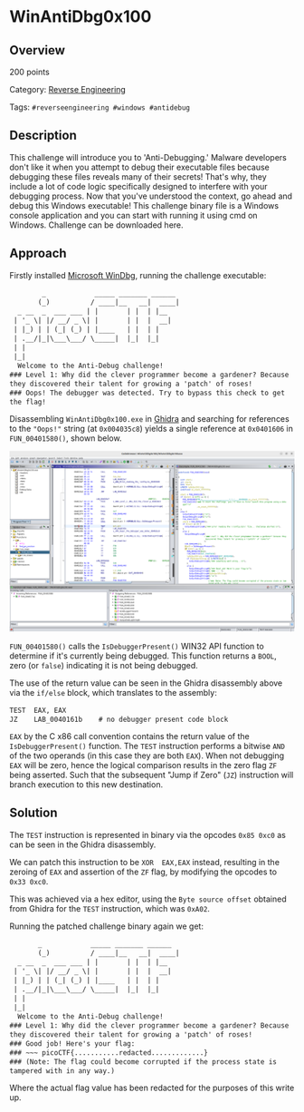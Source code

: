 # WinAntiDbg0x100 #
 
## Overview ##

200 points

Category: [Reverse Engineering](../)

Tags: `#reverseengineering #windows #antidebug`

## Description ##

This challenge will introduce you to 'Anti-Debugging.' Malware developers don't like it when you attempt to debug their executable files because debugging these files reveals many of their secrets! That's why, they include a lot of code logic specifically designed to interfere with your debugging process.
Now that you've understood the context, go ahead and debug this Windows executable!
This challenge binary file is a Windows console application and you can start with running it using cmd on Windows.
Challenge can be downloaded here.

## Approach ##

Firstly installed [Microsoft WinDbg](https://learn.microsoft.com/en-us/windows-hardware/drivers/debugger/), running the challenge executable:

            _            _____ _______ ______  
           (_)          / ____|__   __|  ____| 
      _ __  _  ___ ___ | |       | |  | |__    
     | '_ \| |/ __/ _ \| |       | |  |  __|   
     | |_) | | (_| (_) | |____   | |  | |      
     | .__/|_|\___\___/ \_____|  |_|  |_|      
     | |                                       
     |_|                                       
      Welcome to the Anti-Debug challenge!
    ### Level 1: Why did the clever programmer become a gardener? Because they discovered their talent for growing a 'patch' of roses!
    ### Oops! The debugger was detected. Try to bypass this check to get the flag!

Disassembling `WinAntiDbg0x100.exe` in [Ghidra](https://ghidra-sre.org) and searching for references to the `"Oops!"` string (at `0x004035c8`) yields a single reference at `0x0401606` in `FUN_00401580()`, shown below.

![Ghidra disassembly Oops! string reference](./ghidra-WinAntiDbg0x100-oops-string.png)

`FUN_00401580()` calls the `IsDebuggerPresent()` WIN32 API function to determine if it's currently being debugged. This function returns a `BOOL`, zero (or `false`) indicating it is not being debugged.

The use of the return value can be seen in the Ghidra disassembly above via the `if/else` block, which translates to the assembly:

    TEST  EAX, EAX
    JZ    LAB_0040161b    # no debugger present code block

`EAX` by the C x86 call convention contains the return value of the `IsDebuggerPresent()` function. The `TEST` instruction performs a bitwise `AND` of the two operands (in this case they are both `EAX`). When not debugging `EAX` will be zero, hence the logical comparison results in the zero flag `ZF` being asserted. Such that the subsequent "Jump if Zero" (`JZ`) instruction will branch execution to this new destination.

## Solution ##

The `TEST` instruction is represented in binary via the opcodes `0x85 0xc0` as can be seen in the Ghidra disassembly.

We can patch this instruction to be `XOR  EAX,EAX` instead, resulting in the zeroing of `EAX` and assertion of the `ZF` flag, by modifying the opcodes to `0x33 0xc0`.

This was achieved via a hex editor, using the `Byte source offset` obtained from Ghidra for the `TEST` instruction, which was `0xA02`.

Running the patched challenge binary again we get:

           _            _____ _______ ______  
           (_)          / ____|__   __|  ____| 
      _ __  _  ___ ___ | |       | |  | |__    
     | '_ \| |/ __/ _ \| |       | |  |  __|   
     | |_) | | (_| (_) | |____   | |  | |      
     | .__/|_|\___\___/ \_____|  |_|  |_|      
     | |                                       
     |_|                                       
      Welcome to the Anti-Debug challenge!
    ### Level 1: Why did the clever programmer become a gardener? Because they discovered their talent for growing a 'patch' of roses!
    ### Good job! Here's your flag:
    ### ~~~ picoCTF{...........redacted.............}
    ### (Note: The flag could become corrupted if the process state is tampered with in any way.)

Where the actual flag value has been redacted for the purposes of this write up.
